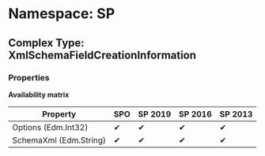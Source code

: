 # Namespace: SP

## Complex Type: XmlSchemaFieldCreationInformation

### Properties

**Availability matrix**

Property | SPO | SP 2019 | SP 2016 | SP 2013
----------|-----|---------|---------|--------
Options (Edm.Int32) | ✔ | ✔ | ✔ | ✔
SchemaXml (Edm.String) | ✔ | ✔ | ✔ | ✔
